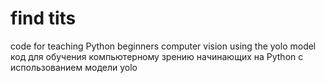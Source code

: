 # find tits
code for teaching Python beginners computer vision using the yolo model
код для обучения компьютерному зрению начинающих на Python с использованием модели yolo
